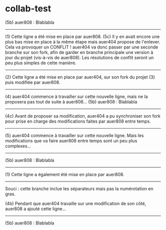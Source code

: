 # collab-test

(5b) auer808 : Blablabla

---

(1) Cette ligne a été mise en place par auer808. (5c) Il y en avait encore une plus bas mise en place à la même étape mais auer404 propose de l'enlever. Cela va provoquer un CONFLIT ! auer404 va donc passer par une seconde branche sur son fork, afin de garder en branche principale une version à jour du projet (vis-à-vis de auer808). Les résolutions de conflit seront un peu plus simples de cette manière.

---

(2) Cette ligne a été mise en place par auer404, sur son fork du projet (3) puis modifiée par auer808.

---

(4) auer404 commence à travailler sur cette nouvelle ligne, mais ne la proposera pas tout de suite à auer808... (5b) auer808 : Blablabla

---

(4c) Avant de proposer sa modification, auer404 a pu synchroniser son fork pour prise en charge des modifications faites par auer808 entre temps.

---

(5) auer404 commence à travailler sur cette nouvelle ligne. Mais les modifications que va faire auer808 entre temps sont un peu plus complexes...

---

(5b) auer808 : Blablabla

---

(1) Cette ligne a également été mise en place par auer808.

---

Souci : cette branche inclue les séparateurs mais pas la numérotation en gras.

(4b) Pendant que auer404 travaille sur une modification de son côté, auer808 a ajouté cette ligne...

---

(5b) auer808 : Blablabla
